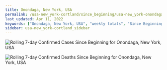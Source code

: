 ```yaml
---
title: Onondaga, New York, USA
permalink: /usa-new_york-cortland/since_beginning/usa-new_york-onondaga-since_beginning.html
last_updated: Apr 11, 2022
keywords: ["Onondaga, New York, USA", "weekly totals", "Since Beginning"]
sidebar: usa-new_york-cortland_sidebar
---
```


![Rolling 7-day Confirmed Cases Since Beginning for Onondaga, New York, USA](/covid_tracker/images/graphs/usa-new_york-onondaga-rolling_7_days_confirmed-since_beginning_graph.png)

![Rolling 7-day Confirmed Deaths Since Beginning for Onondaga, New York, USA](/covid_tracker/images/graphs/usa-new_york-onondaga-rolling_7_days_deaths-since_beginning_graph.png)
